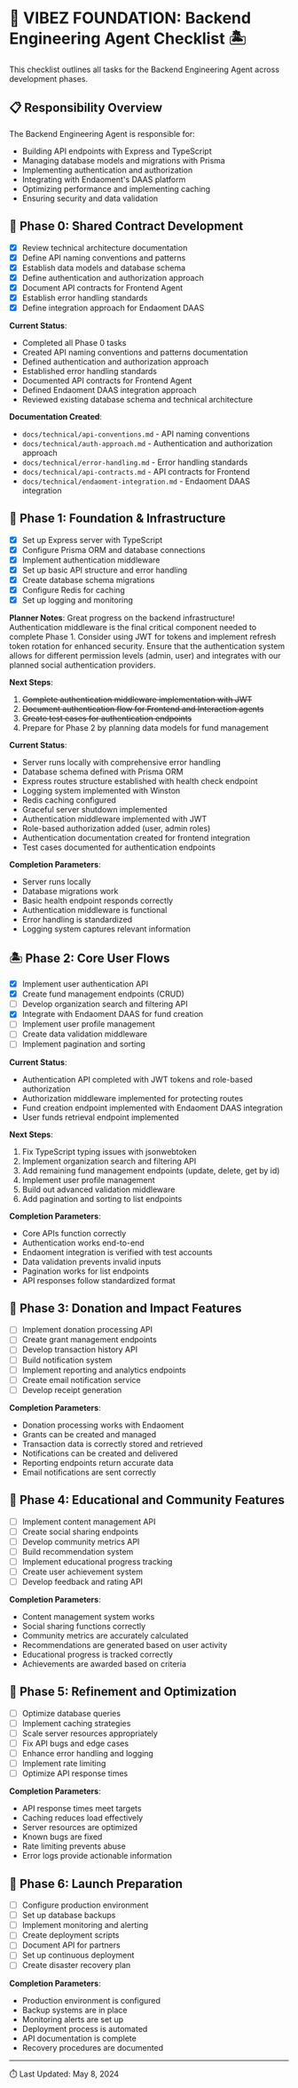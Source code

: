 # 🌴 VIBEZ FOUNDATION: Backend Engineering Agent Checklist 🏝️

This checklist outlines all tasks for the Backend Engineering Agent across development phases.

## 📋 Responsibility Overview

The Backend Engineering Agent is responsible for:
- Building API endpoints with Express and TypeScript
- Managing database models and migrations with Prisma
- Implementing authentication and authorization
- Integrating with Endaoment's DAAS platform
- Optimizing performance and implementing caching
- Ensuring security and data validation

## 🔄 Phase 0: Shared Contract Development

- [x] Review technical architecture documentation
- [x] Define API naming conventions and patterns
- [x] Establish data models and database schema
- [x] Define authentication and authorization approach
- [x] Document API contracts for Frontend Agent
- [x] Establish error handling standards
- [x] Define integration approach for Endaoment DAAS

**Current Status**: 
- Completed all Phase 0 tasks
- Created API naming conventions and patterns documentation
- Defined authentication and authorization approach
- Established error handling standards
- Documented API contracts for Frontend Agent
- Defined Endaoment DAAS integration approach
- Reviewed existing database schema and technical architecture

**Documentation Created**:
- `docs/technical/api-conventions.md` - API naming conventions
- `docs/technical/auth-approach.md` - Authentication and authorization approach
- `docs/technical/error-handling.md` - Error handling standards
- `docs/technical/api-contracts.md` - API contracts for Frontend
- `docs/technical/endaoment-integration.md` - Endaoment DAAS integration

## 🌊 Phase 1: Foundation & Infrastructure

- [x] Set up Express server with TypeScript
- [x] Configure Prisma ORM and database connections
- [x] Implement authentication middleware
- [x] Set up basic API structure and error handling
- [x] Create database schema migrations
- [x] Configure Redis for caching
- [x] Set up logging and monitoring

**Planner Notes**:
Great progress on the backend infrastructure! Authentication middleware is the final critical component needed to complete Phase 1. Consider using JWT for tokens and implement refresh token rotation for enhanced security. Ensure that the authentication system allows for different permission levels (admin, user) and integrates with our planned social authentication providers. 

**Next Steps**:
1. ~~Complete authentication middleware implementation with JWT~~
2. ~~Document authentication flow for Frontend and Interaction agents~~
3. ~~Create test cases for authentication endpoints~~
4. Prepare for Phase 2 by planning data models for fund management

**Current Status**: 
- Server runs locally with comprehensive error handling
- Database schema defined with Prisma ORM
- Express routes structure established with health check endpoint
- Logging system implemented with Winston
- Redis caching configured
- Graceful server shutdown implemented
- Authentication middleware implemented with JWT
- Role-based authorization added (user, admin roles)
- Authentication documentation created for frontend integration
- Test cases documented for authentication endpoints

**Completion Parameters**: 
- Server runs locally
- Database migrations work
- Basic health endpoint responds correctly
- Authentication middleware is functional
- Error handling is standardized
- Logging system captures relevant information

## 🏝️ Phase 2: Core User Flows

- [x] Implement user authentication API
- [x] Create fund management endpoints (CRUD)
- [ ] Develop organization search and filtering API
- [x] Integrate with Endaoment DAAS for fund creation
- [ ] Implement user profile management
- [ ] Create data validation middleware
- [ ] Implement pagination and sorting

**Current Status**:
- Authentication API completed with JWT tokens and role-based authorization
- Authorization middleware implemented for protecting routes
- Fund creation endpoint implemented with Endaoment DAAS integration
- User funds retrieval endpoint implemented

**Next Steps**:
1. Fix TypeScript typing issues with jsonwebtoken
2. Implement organization search and filtering API
3. Add remaining fund management endpoints (update, delete, get by id)
4. Implement user profile management
5. Build out advanced validation middleware
6. Add pagination and sorting to list endpoints

**Completion Parameters**: 
- Core APIs function correctly
- Authentication works end-to-end
- Endaoment integration is verified with test accounts
- Data validation prevents invalid inputs
- Pagination works for list endpoints
- API responses follow standardized format

## 🌺 Phase 3: Donation and Impact Features

- [ ] Implement donation processing API
- [ ] Create grant management endpoints
- [ ] Develop transaction history API
- [ ] Build notification system
- [ ] Implement reporting and analytics endpoints
- [ ] Create email notification service
- [ ] Develop receipt generation

**Completion Parameters**: 
- Donation processing works with Endaoment
- Grants can be created and managed
- Transaction data is correctly stored and retrieved
- Notifications can be created and delivered
- Reporting endpoints return accurate data
- Email notifications are sent correctly

## 🥥 Phase 4: Educational and Community Features

- [ ] Implement content management API
- [ ] Create social sharing endpoints
- [ ] Develop community metrics API
- [ ] Build recommendation system
- [ ] Implement educational progress tracking
- [ ] Create user achievement system
- [ ] Develop feedback and rating API

**Completion Parameters**: 
- Content management system works
- Social sharing functions correctly
- Community metrics are accurately calculated
- Recommendations are generated based on user activity
- Educational progress is tracked correctly
- Achievements are awarded based on criteria

## 🌊 Phase 5: Refinement and Optimization

- [ ] Optimize database queries
- [ ] Implement caching strategies
- [ ] Scale server resources appropriately
- [ ] Fix API bugs and edge cases
- [ ] Enhance error handling and logging
- [ ] Implement rate limiting
- [ ] Optimize API response times

**Completion Parameters**: 
- API response times meet targets
- Caching reduces load effectively
- Server resources are optimized
- Known bugs are fixed
- Rate limiting prevents abuse
- Error logs provide actionable information

## 🎯 Phase 6: Launch Preparation

- [ ] Configure production environment
- [ ] Set up database backups
- [ ] Implement monitoring and alerting
- [ ] Create deployment scripts
- [ ] Document API for partners
- [ ] Set up continuous deployment
- [ ] Create disaster recovery plan

**Completion Parameters**: 
- Production environment is configured
- Backup systems are in place
- Monitoring alerts are set up
- Deployment process is automated
- API documentation is complete
- Recovery procedures are documented

---

⏱️ Last Updated: May 8, 2024 